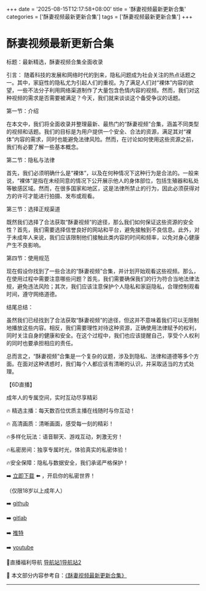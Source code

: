 +++
date = '2025-08-15T12:17:58+08:00'
title = '酥妻视频最新更新合集'
categories = ['酥妻视频最新更新合集']
tags = ['酥妻视频最新更新合集']
+++

# 酥妻视频最新更新合集

标题：最新精选，酥妻视频合集全面收录

引言：
随着科技的发展和网络时代的到来，隐私问题成为社会关注的热点话题之一。其中，家庭性的隐私尤为引起人们的重视。为了满足人们对“裸体”内容的欲望，一些不法分子利用网络渠道制作了大量包含色情内容的视频。然而，我们对这种视频的需求是否需要被满足？今天，我们就来谈谈这个备受争议的话题。

第一节：介绍

在本文中，我们将全面收录并整理最新、最热门的“酥妻视频”合集，涵盖不同类型的视频和话题。我们的目标是为用户提供一个安全、合法的资源，满足其对“裸体”内容的需求，同时也能避免法律风险。然而，在讨论如何使用这些资源之前，我们有必要了解一些基本概念。

第二节：隐私与法律

首先，我们必须明确什么是“裸体”，以及在何种情况下这种行为是合法的。一般来说，“裸体”是指在未经同意的情况下公开展示他人的身体部位，包括生殖器和私处等敏感区域。然而，在很多国家和地区，这是法律所禁止的行为，因此必须获得对方的许可才能进行拍摄、发布或观看。

第三节：选择正规渠道

既然我们选择了合法获取“酥妻视频”的途径，那么我们如何保证这些资源的安全性？首先，我们需要选择信誉良好的网站和平台，避免接触到不良信息。此外，对于未成年人来说，我们应该限制他们接触此类内容的时间和频率，以免对身心健康产生不良影响。

第四节：使用规范

现在假设你找到了一些合法的“酥妻视频”合集，并计划开始观看这些视频。那么，在使用过程中需要注意哪些问题？首先，我们需要确保我们的行为符合当地法律法规，避免违法风险；其次，我们应该注意保护个人隐私和家庭隐私，合理控制观看时间，遵守网络道德。

结尾总结：

虽然我们已经找到了合法获取“酥妻视频”的途径，但这并不意味着我们可以无限制地播放这些内容。相反，我们需要理性对待这种资源，正确使用法律赋予的权利，同时关注自身的健康和安全。在这个过程中，我们也应该提醒自己，享受个人权利的同时也要承担相应的责任。

总而言之，“酥妻视频”合集是一个复杂的议题，涉及到隐私、法律和道德等多个方面。在面对这种诱惑时，我们每个人都应该有清晰的认识，并采取适当的方式处理。

【6D直播】

 成年人的专属空间，实时互动尽享精彩

🔥 精选主播：每天数百位优质主播在线随时与你互动！

🔥 高清画质：清晰画面，感受每一刻的精彩！

🔥多样化玩法：语音聊天、游戏互动，刺激无穷！

🔥私密房间：独享专属时光，体验真实的私密体验！

🔥安全保障：隐私与数据安全，我们承诺严格保护！

➡️ [立即下载](https://down123.s3.ap-east-1.amazonaws.com/down/down.html?channelCode=blog) ⬅️ ，开启你的私密世界！

 （仅限18岁以上成年人）

➡️ [github](https://aldult-live.github.io/)

➡️ [gitlab](https://seo-09598d.gitlab.io/)

➡️ [推特](https://x.com/wegame33)

➡️ [youtube](https://www.youtube.com/@6Dlive)

🔞直播福利导航   [导航站1](https://webstack-86085a.gitlab.io/)[导航站2](https://onlygit123-2.github.io/)

📘 本文部分内容参考自：[《酥妻视频最新更新合集》](https://webstack-hugo-2.pages.dev/)

---
